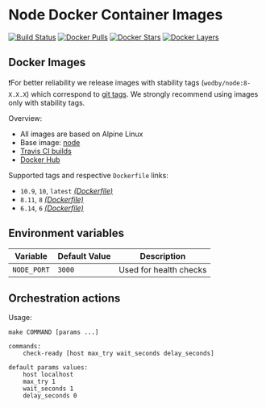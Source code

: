 # Node Docker Container Images

[![Build Status](https://travis-ci.org/wodby/node.svg?branch=master)](https://travis-ci.org/wodby/node)
[![Docker Pulls](https://img.shields.io/docker/pulls/wodby/node.svg)](https://hub.docker.com/r/wodby/node)
[![Docker Stars](https://img.shields.io/docker/stars/wodby/node.svg)](https://hub.docker.com/r/wodby/node)
[![Docker Layers](https://images.microbadger.com/badges/image/wodby/node.svg)](https://microbadger.com/images/wodby/node)

## Docker Images

❗️For better reliability we release images with stability tags (`wodby/node:8-X.X.X`) which correspond to [git tags](https://github.com/wodby/node/releases). We strongly recommend using images only with stability tags. 

Overview:

* All images are based on Alpine Linux
* Base image: [node](https://hub.docker.com/r/_/node/)
* [Travis CI builds](https://travis-ci.org/wodby/node) 
* [Docker Hub](https://hub.docker.com/r/wodby/node)

Supported tags and respective `Dockerfile` links:

* `10.9`, `10`, `latest` [_(Dockerfile)_](https://github.com/wodby/node/tree/master/Dockerfile)
* `8.11`, `8` [_(Dockerfile)_](https://github.com/wodby/node/tree/master/Dockerfile)
* `6.14`, `6` [_(Dockerfile)_](https://github.com/wodby/node/tree/master/Dockerfile)

## Environment variables 

| Variable     | Default Value  | Description            |
| ------------ | -------------- | ---------------------- |
| `NODE_PORT`  | `3000`         | Used for health checks |

## Orchestration actions

Usage:
```
make COMMAND [params ...]

commands:
    check-ready [host max_try wait_seconds delay_seconds]
 
default params values:
    host localhost
    max_try 1
    wait_seconds 1
    delay_seconds 0
```

